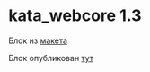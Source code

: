 # kata_webcore 1.3

Блок из [макета](https://www.figma.com/file/bZw1N2Q11xjRlRZWgpN74I/Block4)

Блок опубликован [тут](https://kata.temp.m1w.ru/1.3/)
